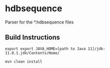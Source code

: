 # hdbsequence
Parser for the *.hdbsequence files

## Build Instructions

    export export JAVA_HOME=[path to Java 11]/jdk-11.0.1.jdk/Contents/Home/
  
    mvn clean install
